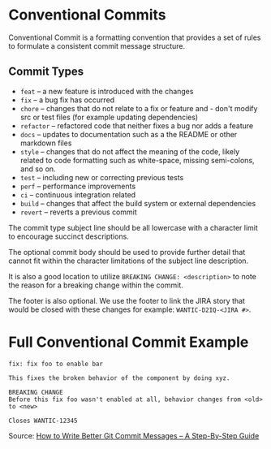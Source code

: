 # Conventional Commits

Conventional Commit is a formatting convention that provides a set of rules to formulate a consistent commit message structure.

## Commit Types

- `feat` – a new feature is introduced with the changes
- `fix` – a bug fix has occurred
- `chore` – changes that do not relate to a fix or feature and - don't modify src or test files (for example updating dependencies)
- `refactor` – refactored code that neither fixes a bug nor adds a feature
- `docs` – updates to documentation such as a the README or other markdown files
- `style` – changes that do not affect the meaning of the code, likely related to code formatting such as white-space, missing semi-colons, and so on.
- `test` – including new or correcting previous tests
- `perf` – performance improvements
- `ci` – continuous integration related
- `build` – changes that affect the build system or external dependencies
- `revert` – reverts a previous commit

The commit type subject line should be all lowercase with a character limit to encourage succinct descriptions.

The optional commit body should be used to provide further detail that cannot fit within the character limitations of the subject line description.

It is also a good location to utilize `BREAKING CHANGE: <description>` to note the reason for a breaking change within the commit.

The footer is also optional. We use the footer to link the JIRA story that would be closed with these changes for example: `WANTIC-D2IQ-<JIRA #>`.

# Full Conventional Commit Example

```
fix: fix foo to enable bar

This fixes the broken behavior of the component by doing xyz. 

BREAKING CHANGE
Before this fix foo wasn't enabled at all, behavior changes from <old> to <new>

Closes WANTIC-12345
```

Source: [How to Write Better Git Commit Messages – A Step-By-Step Guide](https://www.freecodecamp.org/news/how-to-write-better-git-commit-messages/)